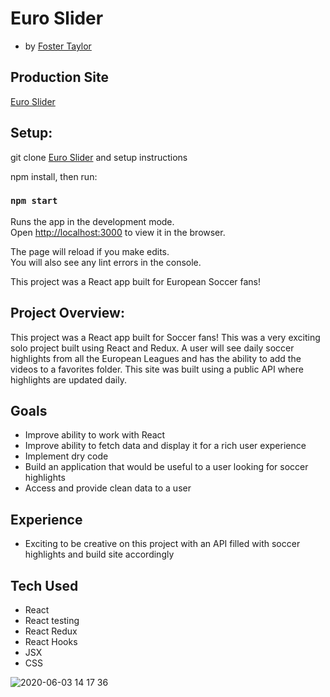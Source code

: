 # Euro Slider

* by  [Foster Taylor](https://github.com/foster55f)

## Production Site
[Euro Slider](https://morning-headland-35296.herokuapp.com/)

## Setup:
git clone [Euro Slider](https://github.com/foster55f/EuroSlider) and setup instructions

npm install, then run:

### `npm start`

Runs the app in the development mode.<br />
Open [http://localhost:3000](http://localhost:3000) to view it in the browser.

The page will reload if you make edits.<br />
You will also see any lint errors in the console.

This project was a React app built for European Soccer fans!

## Project Overview:

This project was a React app built for Soccer fans!  This was a very exciting solo project built using React and Redux.  A user will see daily soccer highlights from all the European Leagues and has the ability to add the videos to a favorites folder.  This site was built using a public API where highlights are updated daily.  

## Goals
- Improve ability to work with React 
- Improve ability to fetch data and display it for a rich user experience
- Implement dry code
- Build an application that would be useful to a user looking for soccer highlights
- Access and provide clean data to a user

## Experience
- Exciting to be creative on this project with an API filled with soccer highlights and build site accordingly


## Tech Used
- React
- React testing
- React Redux
- React Hooks
- JSX
- CSS

![2020-06-03 14 17 36](https://user-images.githubusercontent.com/50148342/83684895-ff05a100-a5a4-11ea-8919-45aca2b99d0a.gif)
